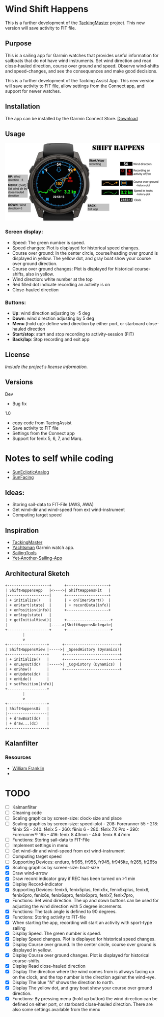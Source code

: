 # Wind Shift Happens

This is a further development of the [TackingMaster](https://github.com/SverreWisloff/TackingMaster) project. This new version will save activity to FIT file.

## Purpose

This is a sailing app for Garmin watches that provides useful information for sailboats that do not have wind instruments. Set wind direction and read close-hauled direction, course over ground and speed. Observe wind-shifts and speed-changes, and see the consequences and make good decisions.

This is a further development of the Tacking Assist App. This new version will save activity to FIT file, allow settings from the Connect app, and support for newer watches.

## Installation

The app can be installed by the Garmin Connect Store. [Download](https://apps.garmin.com/apps/0fb91bfc-d3b1-4e1b-a8e0-c005b9bf4ea1)

## Usage

![Screenshot](https://github.com/SverreWisloff/ShiftHappens/blob/main/screenshot/Hero.jpg?raw=true)

### Screen display:
- Speed: The green number is speed. 
- Speed changes: Plot is displayed for historical speed changes.
- Course over ground: In the center circle, course/heading over ground is displayed in yellow. The yellow dot, and gray boat show your course over ground direction. 
- Course over ground changes: Plot is displayed for historical course-shifts, also in yellow.
- Wind direction: white number at the top
- Red filled dot indicate recording an activity is on
- Close-hauled direction

### Buttons:
- **Up**: wind direction adjusting by -5 deg
- **Down**: wind direction adjusting by 5 deg
- **Menu** (hold up): define wind direction by either port, or starboard close-hauled direction
- **Start/stop**: start and stop recording to activity-session (FIT)
- **Back/lap**: Stop recording and exit app

## License

_Include the project's license information._

## Versions

Dev
- Bug fix

1.0
- copy code from TacingAssist
- Save activity to FIT file
- Settings from the Connect app
- Support for fenix 5, 6, 7, and Marq.

# Notes to self while coding
- [SunEclipticAnalog](https://github.com/SverreWisloff/SunEclipticAnalog?tab=readme-ov-file#notes-to-self-while-coding)
- [SunFacing](https://github.com/SverreWisloff/SunFacing?tab=readme-ov-file#notes-to-self-while-coding)

## Ideas:
- Storing sail-data to FIT-File (AWS, AWA)
- Get wind-dir and wind-speed from ext wind-instrument
- Computing target speed

## Inspiration
- [TackingMaster](https://github.com/SverreWisloff/TackingMaster)
- [Yachtsman](https://apps.garmin.com/apps/ee6389b1-df4a-45be-b045-b912be91e256) Garmin watch app.
- [SailingTools](https://github.com/pintail105/SailingTools)
- [Yet-Another-Sailing-App](https://github.com/Laverlin/Yet-Another-Sailing-App)

## Architectural Sketch
````
+-------------------+      +-------------------+
| ShiftHappensApp   |<---->| ShiftHappensFit   |
|-------------------|      +-------------------+
| + initialize()    |      | + onTimerStart()  |
| + onStart(state)  |      | + recordData(info)|
| + onPosition(info)|      +-------------------+
| + onStop(state)   |      
| + getInitialView()|      +--------------------+
|                   |----->|ShiftHappensDelegate|
+-------------------+      +--------------------+
        |             
        v
+------------------+      +-------------------------+
| ShiftHappensView |----->| _SpeedHistory (Dynamics)| 
+------------------+      +-------------------------+
| + initialize()   |      +-------------------------+
| + onLayout(dc)   |----->| _CogHistory (Dynamics)  | 
| + onShow()       |      +-------------------------+
| + onUpdate(dc)   |
| + onHide()       |
| + setPosition(info)|
+------------------+
        |
        v
+------------------+
| ShiftHappensUi   |
|------------------|
| + drawBoat(dc)   |
| + draw...(dc)    |
+------------------+
````
## Kalanfilter

### Resources
- [William Franklin](https://thekalmanfilter.com/)
-

# TODO
- [ ] Kalmanfilter
- [ ] Cleaning code
- [ ] Scaling graphics by screen-size: clock-size and place
- [ ] Scaling graphics by screen-size: speed-plot
        - 208: Forerunner 55
        - 218: fēnix 5S
        - 240: fēnix 5
        - 260: fēnix 6
        - 280: fēnix 7X Pro
        - 390: Forerunner® 165
        - 416: fēnix 8 43mm
        - 454: fēnix 8 47mm
- [ ] Functions: Storing sail-data to FIT-File
- [ ] Implement settings in menu
- [ ] Get wind-dir and wind-speed from ext wind-instrument
- [ ] Computing target speed
- [ ] Supporting Devices: enduro, fr965, fr955, fr945, fr945lte, fr265, fr265s
- [x] Scaling graphics by screen-size: boat-size 
- [x] Draw wind-arrow
- [x] Draw record indicator gray if REC has been turned on >1 min
- [x] Display Record-indicator
- [x] Supporting Devices: fenix5, fenix5plus, fenix5x, fenix5xplus, fenix6, fenix6pro, fenix6s, fenix6spro, fenix6xpro, fenix7, fenix7pro, 
- [x] Functions: Set wind direction. The up and down buttons can be used for adjusting the wind direction with 5 degree increments.
- [x] Functions: The tack angle is defined to 90 degrees.
- [x] Functions: Storing activity to FIT-file
- [x] When starting the app, recording will start an activity with sport-type sailing
- [x] Display Speed. The green number is speed. 
- [x] Display Speed changes. Plot is displayed for historical speed changes.
- [x] Display Course over ground. In the center circle, course over ground is displayed in yellow. 
- [x] Display Course over ground changes. Plot is displayed for historical course-shifts.
- [x] Display Read close-hauled direction
- [x] Display The direction where the wind comes from is allways facing up on the clock, and the top number is the direction against the wind-eye. 
- [x] Display The blue "N" shows the direction to north. 
- [x] Display The yellow dot, and gray boat show your course over ground direction.
- [x] Functions: By pressing menu (hold up button) the wind direction can be defined on either port, or starboard close-hauled direction. There are also some settings available from the menu
